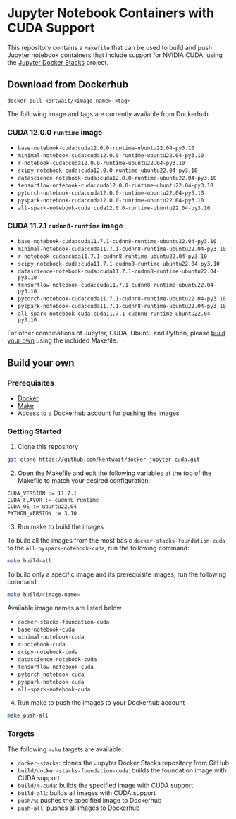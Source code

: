 # Jupyter Notebook Containers with CUDA Support

This repository contains a `Makefile` that can be used to build and push Jupyter notebook containers that include support for NVIDIA CUDA, using the [Jupyter Docker Stacks](https://github.com/jupyter/docker-stacks) project.

## Download from Dockerhub

```
docker pull kentwait/<image-name>:<tag>
```

The following image and tags are currently available from Dockerhub. 

### CUDA 12.0.0 `runtime` image

- `base-notebook-cuda:cuda12.0.0-runtime-ubuntu22.04-py3.10`
- `minimal-notebook-cuda:cuda12.0.0-runtime-ubuntu22.04-py3.10`
- `r-notebook-cuda:cuda12.0.0-runtime-ubuntu22.04-py3.10`
- `scipy-notebook-cuda:cuda12.0.0-runtime-ubuntu22.04-py3.10`
- `datascience-notebook-cuda:cuda12.0.0-runtime-ubuntu22.04-py3.10`
- `tensorflow-notebook-cuda:cuda12.0.0-runtime-ubuntu22.04-py3.10`
- `pytorch-notebook-cuda:cuda12.0.0-runtime-ubuntu22.04-py3.10`
- `pyspark-notebook-cuda:cuda12.0.0-runtime-ubuntu22.04-py3.10`
- `all-spark-notebook-cuda:cuda12.0.0-runtime-ubuntu22.04-py3.10`

### CUDA 11.7.1 `cudnn8-runtime` image

- `base-notebook-cuda:cuda11.7.1-cudnn8-runtime-ubuntu22.04-py3.10`
- `minimal-notebook-cuda:cuda11.7.1-cudnn8-runtime-ubuntu22.04-py3.10`
- `r-notebook-cuda:cuda11.7.1-cudnn8-runtime-ubuntu22.04-py3.10`
- `scipy-notebook-cuda:cuda11.7.1-cudnn8-runtime-ubuntu22.04-py3.10`
- `datascience-notebook-cuda:cuda11.7.1-cudnn8-runtime-ubuntu22.04-py3.10`
- `tensorflow-notebook-cuda:cuda11.7.1-cudnn8-runtime-ubuntu22.04-py3.10`
- `pytorch-notebook-cuda:cuda11.7.1-cudnn8-runtime-ubuntu22.04-py3.10`
- `pyspark-notebook-cuda:cuda11.7.1-cudnn8-runtime-ubuntu22.04-py3.10`
- `all-spark-notebook-cuda:cuda11.7.1-cudnn8-runtime-ubuntu22.04-py3.10`

For other combinations of Jupyter, CUDA, Ubuntu and Python, please [build your own](#build-your-own) using the included Makefile.


## Build your own

### Prerequisites

- [Docker](https://www.docker.com/)
- [Make](https://www.gnu.org/software/make/)
- Access to a Dockerhub account for pushing the images

### Getting Started

1. Clone this repository

```bash
git clone https://github.com/kentwait/docker-jupyter-cuda.git
```

2. Open the Makefile and edit the following variables at the top of the Makefile to match your desired configuration:

```bash
CUDA_VERSION := 11.7.1
CUDA_FLAVOR := cudnn8-runtime
CUDA_OS := ubuntu22.04
PYTHON_VERSION := 3.10
```

3. Run make to build the images

To build all the images from the most basic `docker-stacks-foundation-cuda` to the `all-pyspark-notebook-cuda`, run the following command:

```bash
make build-all
```

To build only a specific image and its prerequisite images, run the following command:

```bash
make build/<image-name>
```

Available image names are listed below
- `docker-stacks-foundation-cuda`
- `base-notebook-cuda`
- `minimal-notebook-cuda`
- `r-notebook-cuda`
- `scipy-notebook-cuda`
- `datascience-notebook-cuda`
- `tensorflow-notebook-cuda`
- `pytorch-notebook-cuda`
- `pyspark-notebook-cuda`
- `all-spark-notebook-cuda`

4. Run make to push the images to your Dockerhub account

```bash
make push-all
```

### Targets
The following `make` targets are available:

- `docker-stacks`: clones the Jupyter Docker Stacks repository from GitHub
- `build/docker-stacks-foundation-cuda`: builds the foundation image with CUDA support
- `build/%-cuda`: builds the specified image with CUDA support
- `build-all`: builds all images with CUDA support
- `push/%`: pushes the specified image to Dockerhub
- `push-all`: pushes all images to Dockerhub
